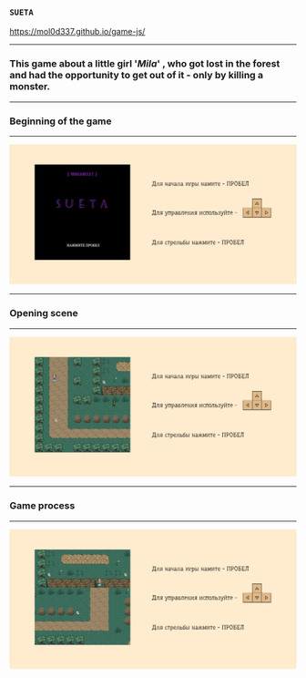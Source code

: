   ### **`SUETA`**
  
  https://mol0d337.github.io/game-js/

<hr>

### **This game about a little girl  '_Mila_' , who got lost in the forest and had the opportunity to get out of it - only by killing a monster.**

<hr>

### **Beginning of the game**

<hr>

![Image alt](node_modules/elven-scout/dist/img/game1.png)
<hr>

### **Opening scene**

<hr>

![Image alt](node_modules/elven-scout/dist/img/game2.png)
<hr>

### **Game process**

<hr>

![Image alt](node_modules/elven-scout/dist/img/game3.png)
